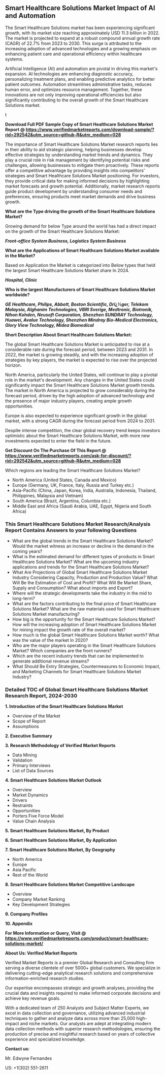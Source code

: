 <h2>Smart Healthcare Solutions Market Impact of AI and Automation</h2><p>The Smart Healthcare Solutions market has been experiencing significant growth, with its market size reaching approximately USD 11.3 billion in 2022. The market is projected to expand at a robust compound annual growth rate (CAGR) of 22.7% from 2023 to 2030. This surge is attributed to the increasing adoption of advanced technologies and a growing emphasis on enhancing patient care and operational efficiency within healthcare systems.</p><p>Artificial Intelligence (AI) and automation are pivotal in driving this market's expansion. AI technologies are enhancing diagnostic accuracy, personalizing treatment plans, and enabling predictive analytics for better patient outcomes. Automation streamlines administrative tasks, reduces human error, and optimizes resource management. Together, these innovations are not only improving operational efficiencies but also significantly contributing to the overall growth of the Smart Healthcare Solutions market.</p>t</p><p id="" class=""><strong>Download Full PDF Sample Copy of Smart Healthcare Solutions Market Report @ <a href="https://www.verifiedmarketreports.com/download-sample/?rid=292542&utm_source=github-R&utm_medium=028" target="_blank">https://www.verifiedmarketreports.com/download-sample/?rid=292542&utm_source=github-R&utm_medium=028</a></strong></p><p>The importance of&nbsp;Smart Healthcare Solutions Market research reports lies in their ability to aid strategic planning, helping businesses develop effective strategies by understanding market trends and dynamics. They play a crucial role in risk management by identifying potential risks and challenges, allowing businesses to mitigate them proactively. These reports offer a competitive advantage by providing insights into competitors' strategies and Smart Healthcare Solutions Market positioning. For investors, they provide critical data for making informed decisions by highlighting market forecasts and growth potential. Additionally, market research reports guide product development by understanding consumer needs and preferences, ensuring products meet market demands and drive business growth.</p><p><strong>What are the&nbsp;Type driving the growth of the Smart Healthcare Solutions Market?</strong></p><p id="" class="">Growing demand for below Type around the world has had a direct impact on the growth of the Smart Healthcare Solutions Market:</p><em><strong>Front-office System Business, Logistics System Business</strong></em></p><strong>What are the&nbsp;Applications&nbsp;of Smart Healthcare Solutions Market available in the Market?</strong></p><p id="" class="">Based on Application the Market is categorized into Below types that held the largest Smart Healthcare Solutions Market share In 2024.</p><em><strong>Hospital, Clinic</strong></em></p><strong>Who is the largest Manufacturers of Smart Healthcare Solutions Market worldwide?</strong></p><p><em><strong>GE Healthcare, Philips, Abbott, Boston Scientific, Drï¿½ger, Telekom Malaysia, Alghanim Technologies, VBRI Sverige, Medtronic, Biotronik, Nihon Kohden, Neusoft Corporation, Shenzhen SUNDRAY Technology, Huawei, Avalue Technology, Shenzhen Mindray Bio-Medical Electronics, Glory View Technology, Midea Biomedical</strong></em></p><p id="" class=""><strong>Short Description About Smart Healthcare Solutions Market:</strong></p><p>The global Smart Healthcare Solutions Market is anticipated to rise at a considerable rate during the forecast period, between 2023 and 2031. In 2022, the market is growing steadily, and with the increasing adoption of strategies by key players, the market is expected to rise over the projected horizon.</p><p>North America, particularly the United States, will continue to play a pivotal role in the market's development. Any changes in the United States could significantly impact the Smart Healthcare Solutions Market growth trends. The market in North America is projected to grow considerably during the forecast period, driven by the high adoption of advanced technology and the presence of major industry players, creating ample growth opportunities.</p><p>Europe is also expected to experience significant growth in the global market, with a strong CAGR during the forecast period from 2024 to 2031.</p><p>Despite intense competition, the clear global recovery trend keeps investors optimistic about the Smart Healthcare Solutions Market, with more new investments expected to enter the field in the future.</p><p id="" class=""><strong>Get Discount On The Purchase Of This Report @ <a href="https://www.verifiedmarketreports.com/ask-for-discount/?rid=292542&utm_source=github-R&utm_medium=028" target="_blank">https://www.verifiedmarketreports.com/ask-for-discount/?rid=292542&utm_source=github-R&utm_medium=028</a></strong></p>Which regions are leading the Smart Healthcare Solutions Market?</p><ul><li>North America (United States, Canada and Mexico)</li><li>Europe (Germany, UK, France, Italy, Russia and Turkey etc.)</li><li>Asia-Pacific (China, Japan, Korea, India, Australia, Indonesia, Thailand, Philippines, Malaysia and Vietnam)</li><li>South America (Brazil, Argentina, Columbia etc.)</li><li>Middle East and Africa (Saudi Arabia, UAE, Egypt, Nigeria and South Africa)</li></ul><h3 id="" class="">This Smart Healthcare Solutions Market Research/Analysis Report Contains Answers to your following Questions</h3><ul><li>What are the global trends in the Smart Healthcare Solutions Market? Would the market witness an increase or decline in the demand in the coming years?</li><li>What is the estimated demand for different types of products in Smart Healthcare Solutions Market? What are the upcoming industry applications and trends for the Smart Healthcare Solutions Market?</li><li>What Are Projections of Global Smart Healthcare Solutions Market Industry Considering Capacity, Production and Production Value? What Will Be the Estimation of Cost and Profit? What Will Be Market Share, Supply and Consumption? What about imports and Export?</li><li>Where will the strategic developments take the industry in the mid to long-term?</li><li>What are the factors contributing to the final price of Smart Healthcare Solutions Market? What are the raw materials used for Smart Healthcare Solutions Market manufacturing?</li><li>How big is the opportunity for the Smart Healthcare Solutions Market? How will the increasing adoption of Smart Healthcare Solutions Market for mining impact the growth rate of the overall market?</li><li>How much is the global Smart Healthcare Solutions Market worth? What was the value of the market In 2020?</li><li>Who are the major players operating in the Smart Healthcare Solutions Market? Which companies are the front runners?</li><li>Which are the recent industry trends that can be implemented to generate additional revenue streams?</li><li>What Should Be Entry Strategies, Countermeasures to Economic Impact, and Marketing Channels for Smart Healthcare Solutions Market Industry?</li></ul><h3 id="" class="">Detailed TOC of Global Smart Healthcare Solutions Market Research Report, 2024-2030</h3><p id="" class=""><strong>1. Introduction of the Smart Healthcare Solutions Market</strong></p><ul><li>Overview of the Market</li><li>Scope of Report</li><li>Assumptions</li></ul><p id="" class=""><strong>2. Executive Summary</strong></p><p id="" class=""><strong>3. Research Methodology of Verified Market Reports</strong></p><ul><li>Data Mining</li><li>Validation</li><li>Primary Interviews</li><li>List of Data Sources</li></ul><p id="" class=""><strong>4. Smart Healthcare Solutions Market Outlook</strong></p><ul><li>Overview</li><li>Market Dynamics</li><li>Drivers</li><li>Restraints</li><li>Opportunities</li><li>Porters Five Force Model</li><li>Value Chain Analysis</li></ul><p id="" class=""><strong>5. Smart Healthcare Solutions Market, By Product</strong></p><p id="" class=""><strong>6. Smart Healthcare Solutions Market, By Application</strong></p><p id="" class=""><strong>7. Smart Healthcare Solutions Market, By Geography</strong></p><ul><li>North America</li><li>Europe</li><li>Asia Pacific</li><li>Rest of the World</li></ul><p id="" class=""><strong>8. Smart Healthcare Solutions Market Competitive Landscape</strong></p><ul><li>Overview</li><li>Company Market Ranking</li><li>Key Development Strategies</li></ul><p id="" class=""><strong>9. Company Profiles</strong></p><p id="" class=""><strong>10. Appendix</strong></p><p id="" class=""><strong>For More Information or Query, Visit @ <a href="https://www.verifiedmarketreports.com/product/smart-healthcare-solutions-market/" target="_blank">https://www.verifiedmarketreports.com/product/smart-healthcare-solutions-market/</a></strong></p><p id="" class=""><strong>About Us: Verified Market Reports</strong></p><p id="" class="">Verified Market Reports is a premier Global Research and Consulting firm serving a diverse clientele of over 5000+ global customers. We specialize in delivering cutting-edge analytical research solutions and comprehensive information-enriched research studies.</p><p id="" class="">Our expertise encompasses strategic and growth analyses, providing the crucial data and insights required to make informed corporate decisions and achieve key revenue goals.</p><p id="" class="">With a dedicated team of 250 Analysts and Subject Matter Experts, we excel in data collection and governance, utilizing advanced industrial techniques to gather and analyze data across more than 25,000 high-impact and niche markets. Our analysts are adept at integrating modern data collection methods with superior research methodologies, ensuring the production of precise and insightful research based on years of collective experience and specialized knowledge.</p><p id="" class=""><strong>Contact us:</strong></p><p id="" class="">Mr. Edwyne Fernandes</p><p id="" class="">US: +1(302) 551-2611</p>